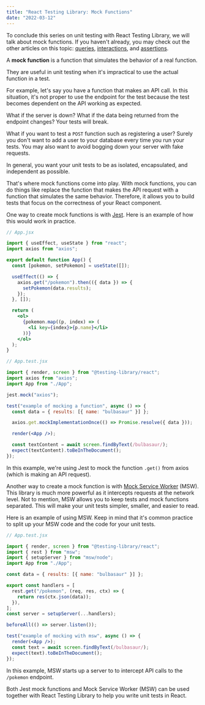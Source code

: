 ```yaml
---
title: "React Testing Library: Mock Functions"
date: "2022-03-12"
---
```


To conclude this series on unit testing with React Testing Library, we will talk about mock functions. If you haven't already, you may check out the other articles on this topic: [queries](https://neilgebhard.com/blog/react-testing-library-queries), [interactions](https://neilgebhard.com/blog/react-testing-library-interactions), and [assertions](https://neilgebhard.com/blog/react-testing-library-assertions).

A **mock function** is a function that simulates the behavior of a real function.

They are useful in unit testing when it's impractical to use the actual function in a test.

For example, let's say you have a function that makes an API call. In this situation, it's not proper to use the endpoint for the test because the test becomes dependent on the API working as expected.

What if the server is down? What if the data being returned from the endpoint changes? Your tests will break.

What if you want to test a `POST` function such as registering a user? Surely you don't want to add a user to your database every time you run your tests. You may also want to avoid bogging down your server with fake requests.

In general, you want your unit tests to be as isolated, encapsulated, and independent as possible.

That's where mock functions come into play. With mock functions, you can do things like replace the function that makes the API request with a function that simulates the same behavior. Therefore, it allows you to build tests that focus on the correctness of your React component.

One way to create mock functions is with [Jest](https://jestjs.io/docs/mock-functions). Here is an example of how this would work in practice.

```jsx
// App.jsx

import { useEffect, useState } from "react";
import axios from "axios";

export default function App() {
  const [pokemon, setPokemon] = useState([]);

  useEffect(() => {
    axios.get("/pokemon").then(({ data }) => {
      setPokemon(data.results);
    });
  }, []);

  return (
    <ol>
      {pokemon.map((p, index) => (
        <li key={index}>{p.name}</li>
      ))}
    </ol>
  );
}
```

```jsx
// App.test.jsx

import { render, screen } from "@testing-library/react";
import axios from "axios";
import App from "./App";

jest.mock("axios");

test("example of mocking a function", async () => {
  const data = { results: [{ name: "bulbasaur" }] };

  axios.get.mockImplementationOnce(() => Promise.resolve({ data }));

  render(<App />);

  const textContent = await screen.findByText(/bulbasaur/);
  expect(textContent).toBeInTheDocument();
});
```

In this example, we're using Jest to mock the function `.get()` from axios (which is making an API request).

Another way to create a mock function is with [Mock Service Worker](https://mswjs.io/) (MSW). This library is much more powerful as it intercepts requests at the network level. Not to mention, MSW allows you to keep tests and mock functions separated. This will make your unit tests simpler, smaller, and easier to read.

Here is an example of using MSW. Keep in mind that it's common practice to split up your MSW code and the code for your unit tests.

```jsx
// App.test.jsx

import { render, screen } from "@testing-library/react";
import { rest } from "msw";
import { setupServer } from "msw/node";
import App from "./App";

const data = { results: [{ name: "bulbasaur" }] };

export const handlers = [
  rest.get("/pokemon", (req, res, ctx) => {
    return res(ctx.json(data));
  }),
];
const server = setupServer(...handlers);

beforeAll(() => server.listen());

test("example of mocking with msw", async () => {
  render(<App />);
  const text = await screen.findByText(/bulbasaur/);
  expect(text).toBeInTheDocument();
});
```

In this example, MSW starts up a server to to intercept API calls to the `/pokemon` endpoint.

Both Jest mock functions and Mock Service Worker (MSW) can be used together with React Testing Library to help you write unit tests in React.

